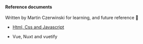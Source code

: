 #### Reference documents

Written by Martin Czerwinski for learning, and future reference 👀

- [Html, Css and Javascript](https://github.com/CMQNordic/reference-documents/blob/main/ReferenceDoc-Html-Css-Javascript.md)

- Vue, Nuxt and vuetify